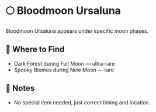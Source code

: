 # 🌕 Bloodmoon Ursaluna

Bloodmoon Ursaluna appears under specific moon phases.

## 📍 Where to Find

- Dark Forest during Full Moon — ultra-rare
- Spooky Biomes during New Moon — rare

## 📝 Notes

- No special item needed, just correct timing and location.